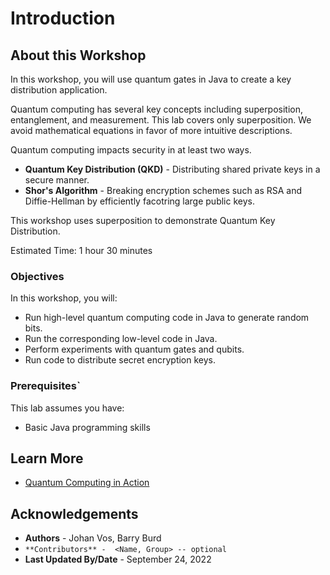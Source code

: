 # Introduction

## About this Workshop

In this workshop, you will use quantum gates in Java to create a key distribution application.

Quantum computing has several key concepts including superposition, entanglement, and measurement. This lab covers only superposition. We avoid mathematical equations in favor of more intuitive descriptions.

Quantum computing impacts security in at least two ways. 

* **Quantum Key Distribution (QKD)** - Distributing shared private keys in a secure manner.
* **Shor's Algorithm** - Breaking encryption schemes such as RSA and Diffie-Hellman by efficiently facotring large public keys.

This workshop uses superposition to demonstrate Quantum Key Distribution.

Estimated Time: 1 hour 30 minutes 

### Objectives

In this workshop, you will:
* Run high-level quantum computing code in Java to generate random bits.
* Run the corresponding low-level code in Java.
* Perform experiments with quantum gates and qubits.
* Run code to distribute secret encryption keys.

### Prerequisites`

This lab assumes you have:
* Basic Java programming skills

## Learn More

* [Quantum Computing in Action](https://www.manning.com/books/quantum-computing-in-action)

## Acknowledgements
* **Authors** - Johan Vos, Barry Burd
* `**Contributors** -  <Name, Group> -- optional`
* **Last Updated By/Date** - September 24, 2022
